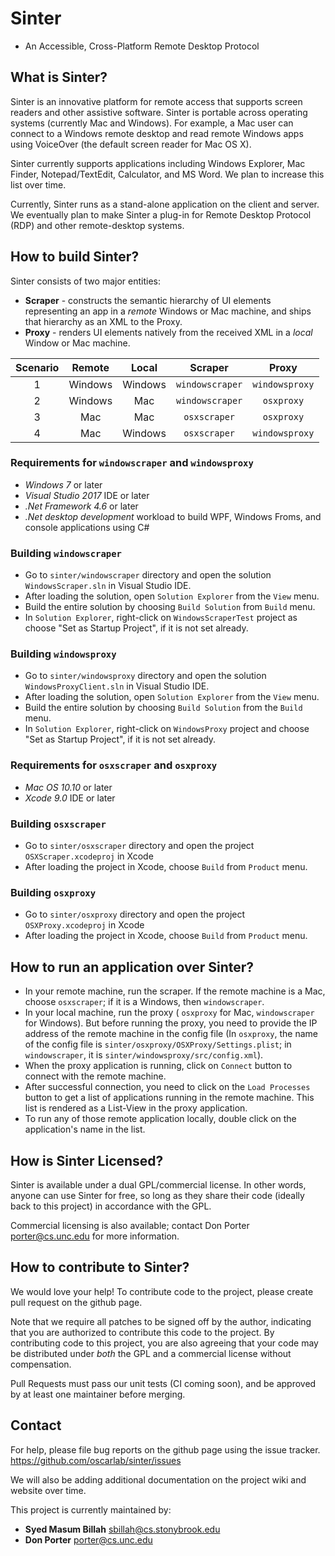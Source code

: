 # Sinter

* An Accessible, Cross-Platform Remote Desktop Protocol

## What is Sinter?

Sinter is an innovative platform for remote access that supports
screen readers and other assistive software.  Sinter is portable
across operating systems (currently Mac and Windows).  For example, a
Mac user can connect to a Windows remote desktop and read remote
Windows apps using VoiceOver (the default screen reader for Mac OS X).

Sinter currently supports applications including Windows Explorer, Mac Finder, Notepad/TextEdit, Calculator, and MS Word.
We plan to increase this list over time.

Currently, Sinter runs as a stand-alone application on the client and
server.  We eventually plan to make Sinter a plug-in for Remote
Desktop Protocol (RDP) and other remote-desktop systems.

## How to build Sinter?

Sinter consists of two major entities:
* **Scraper** - constructs the semantic hierarchy of UI elements representing an app in a *remote* Windows or Mac machine, and ships that hierarchy as an XML to the Proxy.
* **Proxy** - renders UI elements natively from the received XML in a *local* Window or Mac machine.

|Scenario| Remote   |  Local  |   Scraper       | Proxy          |
|:------:|:--------:|:-------:|:---------------:|:--------------:|
|       1| Windows  | Windows | `windowscraper` |`windowsproxy`  |
|       2| Windows  | Mac     | `windowscraper` |`osxproxy`      |
|       3| Mac      | Mac     | `osxscraper`     |`osxproxy`      |
|       4| Mac      | Windows | `osxscraper`     |`windowsproxy`  |

### Requirements for `windowscraper` and `windowsproxy`
* *Windows 7* or later
* *Visual Studio 2017* IDE or later
* *.Net Framework 4.6* or later
* *.Net desktop development* workload to build WPF, Windows Froms, and console applications using C#

### Building `windowscraper`
* Go to `sinter/windowscraper` directory and open the solution `WindowsScraper.sln` in Visual Studio IDE.
* After loading the solution, open `Solution Explorer` from the `View` menu.
* Build the entire solution by choosing `Build Solution` from `Build` menu.
* In `Solution Explorer`, right-click on `WindowsScraperTest` project as choose "Set as Startup Project", if it is not set already.

### Building `windowsproxy`
* Go to `sinter/windowsproxy` directory and open the solution `WindowsProxyClient.sln` in Visual Studio IDE.
* After loading the solution, open `Solution Explorer` from the `View` menu.
* Build the entire solution by choosing `Build Solution` from the `Build` menu.
* In `Solution Explorer`, right-click on `WindowsProxy` project and choose "Set as Startup Project", if it is not set already.

### Requirements for `osxscraper` and `osxproxy`

* *Mac OS 10.10* or later
* *Xcode 9.0* IDE or later

### Building `osxscraper`
* Go to `sinter/osxscraper` directory and open the project `OSXScraper.xcodeproj` in Xcode
* After loading the project in Xcode, choose `Build` from `Product` menu.

### Building `osxproxy`
* Go to `sinter/osxproxy` directory and open the project `OSXProxy.xcodeproj` in Xcode
* After loading the project in Xcode, choose `Build` from `Product` menu.

## How to run an application over Sinter?

* In your remote machine, run the scraper. If the remote machine is a Mac, choose  `osxscraper`;  if it is a Windows, then `windowscraper`. 
* In your local machine,  run the proxy ( `osxproxy` for Mac,  `windowscraper` for Windows). But before running the proxy, you need to provide the IP address of the remote machine in the config file (In `osxproxy`,  the name of the config file is `sinter/osxproxy/OSXProxy/Settings.plist`; in `windowscraper`, it is `sinter/windowsproxy/src/config.xml`).
* When the proxy application is running, click on `Connect` button to connect with the remote machine.
* After successful connection, you need to click on the `Load Processes` button to get a list of applications running in the remote machine. This list is rendered as a List-View in the proxy application.
* To run any of those remote application locally, double click on the application's name in the list.

## How is Sinter Licensed?

Sinter is available under a dual GPL/commercial license.  In other words,
anyone can use Sinter for free, so long as they share their code (ideally back to this project)
in accordance with the GPL.

Commercial licensing is also available; contact Don Porter <porter@cs.unc.edu> for more information.

## How to contribute to Sinter?

We would love your help!  To contribute code to the project, please
create pull request on the github page.

Note that we require all patches to be signed off by the author,
indicating that you are authorized to contribute this code to the
project.  By contributing code to this project, you are also agreeing
that your code may be distributed under _both_ the GPL and a
commercial license without compensation.

Pull Requests must pass our unit tests (CI coming soon), and be approved by
at least one maintainer before merging.

## Contact

For help, please file bug reports on the github page using the issue tracker.
        <https://github.com/oscarlab/sinter/issues>

We will also be adding additional documentation on the project wiki and website
over time.

This project is currently maintained by:
  - __Syed Masum Billah__ <sbillah@cs.stonybrook.edu>
  - __Don Porter__ <porter@cs.unc.edu>
